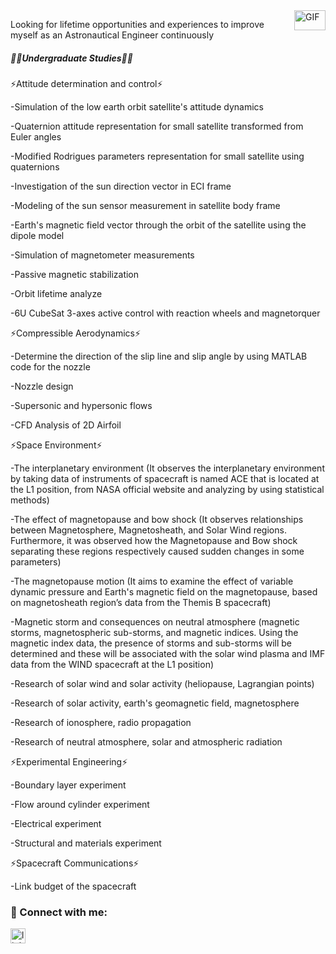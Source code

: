<img align="right" alt="GIF" src="https://github.com/abhisheknaiidu/abhisheknaiidu/blob/master/code.gif?raw=true" width="50" height="32" />

Looking for lifetime opportunities and experiences to improve myself as an Astronautical Engineer continuously

##### 👨‍🎓Undergraduate Studies👨‍🎓

<p>⚡Attitude determination and control⚡</p>
<p>-Simulation of the low earth orbit satellite's attitude dynamics</p>
<p>-Quaternion attitude representation for small satellite transformed from Euler angles</p>
<p>-Modified Rodrigues parameters representation for small satellite using quaternions</p>
<p>-Investigation of the sun direction vector in ECI frame</p>
<p>-Modeling of the sun sensor measurement in satellite body frame</p>
<p>-Earth's magnetic field vector through the orbit of the satellite using the dipole model</p>
<p>-Simulation of magnetometer measurements</p>
<p>-Passive magnetic stabilization</p>
<p>-Orbit lifetime analyze</p>
<p>-6U CubeSat 3-axes active control with reaction wheels and magnetorquer</p>

<p>⚡Compressible Aerodynamics⚡</p>
<p>-Determine the direction of the slip line and slip angle by using MATLAB code for the nozzle</p>
<p>-Nozzle design</p>
<p>-Supersonic and hypersonic flows</p>
<p>-CFD Analysis of 2D Airfoil</p>

<p>⚡Space Environment⚡</p>
<p>-The interplanetary environment (It observes the interplanetary environment by taking data of instruments of spacecraft is named ACE that is located at the L1 position, from NASA official website and analyzing by using statistical methods)</p>
<p>-The effect of magnetopause and bow shock (It observes relationships between Magnetosphere, Magnetosheath, and Solar Wind regions. Furthermore, it was observed how the Magnetopause and Bow shock separating these regions respectively caused sudden changes in some parameters)</p>
<p>-The magnetopause motion (It aims to examine the effect of variable dynamic pressure and Earth's magnetic field on the magnetopause, based on magnetosheath region’s data from the Themis B spacecraft)</p>
<p>-Magnetic storm and consequences on neutral atmosphere (magnetic storms, magnetospheric sub-storms, and magnetic indices. Using the magnetic index data, the presence of storms and sub-storms will be determined and these will be associated with the solar wind plasma and IMF data from the WIND spacecraft at the L1 position)</p>
<p>-Research of solar wind and solar activity (heliopause, Lagrangian points)</p>
<p>-Research of solar activity, earth's geomagnetic field, magnetosphere</p>
<p>-Research of ionosphere, radio propagation</p>
<p>-Research of neutral atmosphere, solar and atmospheric radiation</p>

<p>⚡Experimental Engineering⚡</p>
<p>-Boundary layer experiment</p>
<p>-Flow around cylinder experiment</p>
<p>-Electrical experiment</p>
<p>-Structural and materials experiment</p>

<p>⚡Spacecraft Communications⚡</p>
<p>-Link budget of the spacecraft</p>

### 📩 Connect with me:

[<img align="left" alt="linkedin | LinkedIn" width="24px" src="https://raw.githubusercontent.com/peterthehan/peterthehan/master/assets/linkedin.svg" />][linkedin]

<br />



[linkedin]: https://www.linkedin.com/in/balkiranil/

[gmail]: mailto:javelin.adcs@gmail.com
<br />
